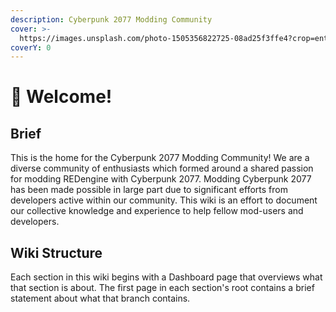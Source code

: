 ```yaml
---
description: Cyberpunk 2077 Modding Community
cover: >-
  https://images.unsplash.com/photo-1505356822725-08ad25f3ffe4?crop=entropy&cs=tinysrgb&fm=jpg&ixid=MnwxOTcwMjR8MHwxfHNlYXJjaHw1fHx5ZWxsb3d8ZW58MHx8fHwxNjY3NzAyMzgz&ixlib=rb-4.0.3&q=80
coverY: 0
---
```


# 👋 Welcome!

## Brief

This is the home for the Cyberpunk 2077 Modding Community! We are a diverse community of enthusiasts which formed around a shared passion for modding REDengine with Cyberpunk 2077. Modding Cyberpunk 2077 has been made possible in large part due to significant efforts from developers active within our community. This wiki is an effort to document our collective knowledge and experience to help fellow mod-users and developers.

## Wiki Structure

Each section in this wiki begins with a Dashboard page that overviews what that section is about. The first page in each section's root contains a brief statement about what that branch contains.
